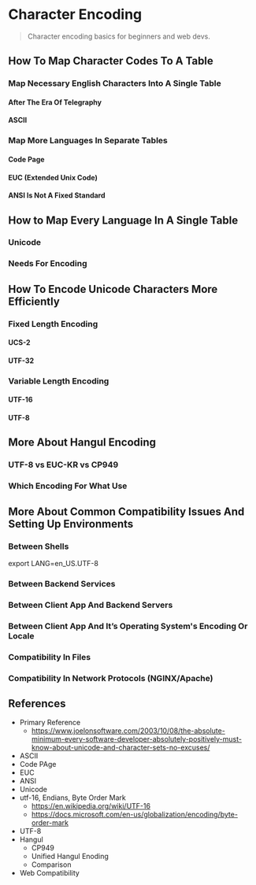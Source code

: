 # Character Encoding

> Character encoding basics for beginners and web devs.

## How To Map Character Codes To A Table
### Map Necessary English Characters Into A Single Table
#### After The Era Of Telegraphy
#### ASCII
### Map More Languages In Separate Tables
#### Code Page
#### EUC (Extended Unix Code)
#### ANSI Is Not A Fixed Standard

## How to Map Every Language In A Single Table
### Unicode
### Needs For Encoding

## How To Encode Unicode Characters More Efficiently
### Fixed Length Encoding
#### UCS-2
#### UTF-32
### Variable Length Encoding
#### UTF-16
#### UTF-8

## More About Hangul Encoding
### UTF-8 vs EUC-KR vs CP949
### Which Encoding For What Use

## More About Common Compatibility Issues And Setting Up Environments
### Between Shells

export LANG=en_US.UTF-8

### Between Backend Services

### Between Client App And Backend Servers
### Between Client App And It’s Operating System's Encoding Or Locale
### Compatibility In Files
### Compatibility In Network Protocols (NGINX/Apache)

## References
- Primary Reference
	- https://www.joelonsoftware.com/2003/10/08/the-absolute-minimum-every-software-developer-absolutely-positively-must-know-about-unicode-and-character-sets-no-excuses/
- ASCII
- Code PAge
- EUC
- ANSI
- Unicode
- utf-16, Endians, Byte Order Mark
	- https://en.wikipedia.org/wiki/UTF-16
	- https://docs.microsoft.com/en-us/globalization/encoding/byte-order-mark
- UTF-8
- Hangul
	- CP949
	- Unified Hangul Enoding
	- Comparison
- Web Compatibility

